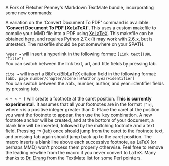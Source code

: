 A Fork of Fletcher Penney's Markdown TextMate bundle, incorporating some new commands:

A variation on the 'Convert Document To PDF' command is available: **'Convert Document To PDF (XeLaTeX)'**. This uses a custom makefile to compile your MMD file into a PDF using [XeLaTeX](http://en.wikipedia.org/wiki/XeTeX "XeTeX"). This makefile can be obtained [here](https://gist.github.com/918097 "mmd3_proc.py"), and requires Python 2.7.x (it may work with 2.6.x, but is untested). The makefile should be put somewhere on your $PATH.

`hyper ⇥` will insert a hyperlink in the following format: `[Link text](URL "Title")`  
You can switch between the link text, url, and title fields by pressing tab.  

`cite ⇥` will insert a BibTex/BibLaTeX citation field in the following format: `[abb. page number/chapter/scene][#Author:year+identifier]`  
You can switch between the abb., number, author, and year+identifier fields by pressing tab.  

`⌘ + ⌥ + f` will create a footnote at the caret position. **This is currently experimental**. It assumes that all your footnotes are in the format `[^n]`, where `n` is a positive integer greater than 0. Place the caret at the position you want the footnote to appear, then use the key combination. A new footnote anchor will be created, and at the bottom of your document, a blank line will be inserted, followed by the matching footnote and a text field. Pressing  ⇥ (tab) once should jump from the caret to the footnote text, and pressing tab again should jump back up to the caret position. The macro inserts a blank line above each successive footnote, as LaTeX (or perhaps MMD) won't process them properly otherwise. Feel free to remove the leading newline from the macro if you never convert to LaTeX. Many thanks to [Dr. Drang](https://github.com/drdrang "Dr. Drang") from the TextMate list for some Perl pointers.  

